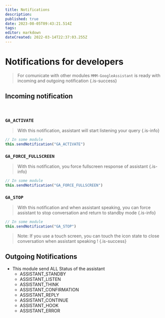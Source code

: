 ```yaml
---
title: Notifications
description: 
published: true
date: 2023-08-05T09:43:21.514Z
tags: 
editor: markdown
dateCreated: 2022-03-14T22:37:03.255Z
---
```


# Notifications for developers
> For comunicate with other modules `MMM-GoogleAssistant` is ready with incoming and outgoing notification
{.is-success}


## Incoming notification
<br>

### **`GA_ACTIVATE`**
> With this notification, assistant will start listening your query
{.is-info}

```js
// In some module
this.sendNotification("GA_ACTIVATE")
```

### **`GA_FORCE_FULLSCREEN`**

> With this notification, you force fullscreen response of assistant
{.is-info}

```js
// In some module
this.sendNotification("GA_FORCE_FULLSCREEN")
```
### **`GA_STOP`**
> With this notification and when assistant speaking, you can force assistant to stop conversation and return to standby mode
{.is-info}

```js
// In some module
this.sendNotification("GA_STOP")
```

> Note: If you use a touch screen, you can touch the icon state to close conversation when assistant speaking ! 
{.is-success}


## Outgoing Notifications
* This module send ALL Status of the assistant
   * ASSISTANT_STANDBY
   * ASSISTANT_LISTEN
   * ASSISTANT_THINK
   * ASSISTANT_CONFIRMATION
   * ASSISTANT_REPLY
   * ASSISTANT_CONTINUE
   * ASSISTANT_HOOK
   * ASSISTANT_ERROR
